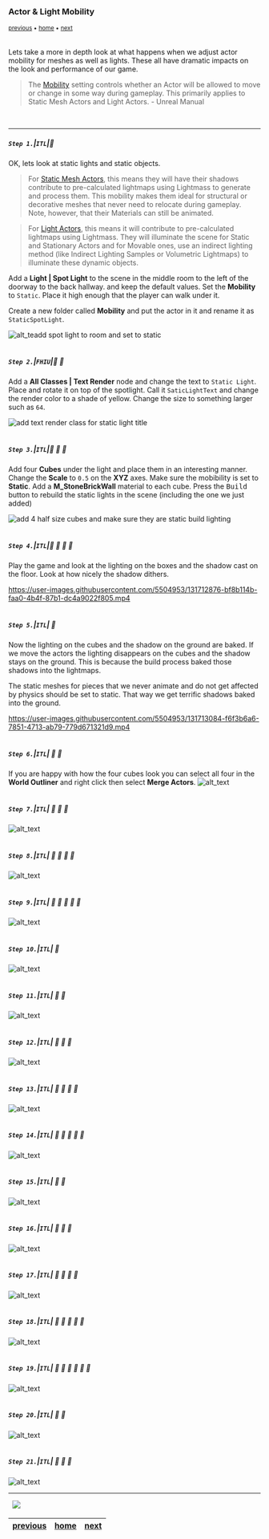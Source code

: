 <img src="https://via.placeholder.com/1000x4/45D7CA/45D7CA" alt="drawing" height="4px"/>

### Actor & Light Mobility

<sub>[previous](../light-functions/README.md#user-content-light-functions) • [home](../README.md#user-content-ue4-lighting) • [next](../)</sub>

<img src="https://via.placeholder.com/1000x4/45D7CA/45D7CA" alt="drawing" height="4px"/>

Lets take a more in depth look at what happens when we adjust actor mobility for meshes as well as lights. These all have dramatic impacts on the look and performance of our game.

> The [Mobility](https://docs.unrealengine.com/4.26/en-US/Basics/Actors/Mobility/) setting controls whether an Actor will be allowed to move or change in some way during gameplay. This primarily applies to Static Mesh Actors and Light Actors. - Unreal Manual

<br>

---


##### `Step 1.`\|`ITL`|:small_blue_diamond:

OK, lets look at static lights and static objects.  

> For [Static Mesh Actors](https://docs.unrealengine.com/4.26/en-US/Basics/Actors/Mobility/), this means they will have their shadows contribute to pre-calculated lightmaps using Lightmass to generate and process them. This mobility makes them ideal for structural or decorative meshes that never need to relocate during gameplay. Note, however, that their Materials can still be animated.

> For [Light Actors](https://docs.unrealengine.com/4.26/en-US/Basics/Actors/Mobility/), this means it will contribute to pre-calculated lightmaps using Lightmass. They will illuminate the scene for Static and Stationary Actors and for Movable ones, use an indirect lighting method (like Indirect Lighting Samples or Volumetric Lightmaps) to illuminate these dynamic objects.

Add a **Light | Spot Light** to the scene in the middle room to the left of the doorway to the back hallway. and keep the default values.  Set the **Mobility** to `Static`. Place it high enough that the player can walk under it. 

Create a new folder called **Mobility** and put the actor in it and rename it as `StaticSpotLight`.

![alt_teadd spot light to room and set to static](images/StaticLight.jpg)

<img src="https://via.placeholder.com/500x2/45D7CA/45D7CA" alt="drawing" height="2px" alt = ""/>

##### `Step 2.`\|`FHIU`|:small_blue_diamond: :small_blue_diamond: 

Add a **All Classes | Text Render** node and change the text to `Static Light`.  Place and rotate it on top of the spotlight.  Call it `SaticLightText` and change the render color to a shade of yellow.  Change the size to something larger such as `64`.

![add text render class for static light title](images/StaticLightText.jpg)

<img src="https://via.placeholder.com/500x2/45D7CA/45D7CA" alt="drawing" height="2px" alt = ""/>

##### `Step 3.`\|`ITL`|:small_blue_diamond: :small_blue_diamond: :small_blue_diamond:

Add four **Cubes** under the light and place them in an interesting manner.  Change the **Scale** to `0.5` on the **XYZ** axes. Make sure the mobibility is set to **Static**.  Add a **M_StoneBrickWall** material to each cube.  Press the <kbd>Build</kbd> button to rebuild the static lights in the scene (including the one we just added)

![add 4 half size cubes and make sure they are static build lighting](images/GroupOfFourCubes.jpg)

<img src="https://via.placeholder.com/500x2/45D7CA/45D7CA" alt="drawing" height="2px" alt = ""/>

##### `Step 4.`\|`ITL`|:small_blue_diamond: :small_blue_diamond: :small_blue_diamond: :small_blue_diamond:

Play the game and look at the lighting on the boxes and the shadow cast on the floor.  Look at how nicely the shadow dithers.

https://user-images.githubusercontent.com/5504953/131712876-bf8b114b-faa0-4b4f-87b1-dc4a9022f805.mp4

<img src="https://via.placeholder.com/500x2/45D7CA/45D7CA" alt="drawing" height="2px" alt = ""/>

##### `Step 5.`\|`ITL`| :small_orange_diamond:

Now the lighting on the cubes and the shadow on the ground are baked.  If we move the actors the lighting disappears on the cubes and the shadow stays on the ground.  This is because the build process baked those shadows into the lightmaps.

The static meshes for pieces that we never animate and do not get affected by physics should be set to static.  That way we get terrific shadows baked into the ground.

https://user-images.githubusercontent.com/5504953/131713084-f6f3b6a6-7851-4713-ab79-779d671321d9.mp4

<img src="https://via.placeholder.com/500x2/45D7CA/45D7CA" alt="drawing" height="2px" alt = ""/>

##### `Step 6.`\|`ITL`| :small_orange_diamond: :small_blue_diamond:

If you are happy with how the four cubes look you can select all four in the **World Outliner** and  right click then select **Merge Actors**.
![alt_text](images/.jpg)

<img src="https://via.placeholder.com/500x2/45D7CA/45D7CA" alt="drawing" height="2px" alt = ""/>

##### `Step 7.`\|`ITL`| :small_orange_diamond: :small_blue_diamond: :small_blue_diamond:

![alt_text](images/.jpg)

<img src="https://via.placeholder.com/500x2/45D7CA/45D7CA" alt="drawing" height="2px" alt = ""/>

##### `Step 8.`\|`ITL`| :small_orange_diamond: :small_blue_diamond: :small_blue_diamond: :small_blue_diamond:

![alt_text](images/.jpg)

<img src="https://via.placeholder.com/500x2/45D7CA/45D7CA" alt="drawing" height="2px" alt = ""/>

##### `Step 9.`\|`ITL`| :small_orange_diamond: :small_blue_diamond: :small_blue_diamond: :small_blue_diamond: :small_blue_diamond:

![alt_text](images/.jpg)

<img src="https://via.placeholder.com/500x2/45D7CA/45D7CA" alt="drawing" height="2px" alt = ""/>

##### `Step 10.`\|`ITL`| :large_blue_diamond:

![alt_text](images/.jpg)

<img src="https://via.placeholder.com/500x2/45D7CA/45D7CA" alt="drawing" height="2px" alt = ""/>

##### `Step 11.`\|`ITL`| :large_blue_diamond: :small_blue_diamond: 

![alt_text](images/.jpg)

<img src="https://via.placeholder.com/500x2/45D7CA/45D7CA" alt="drawing" height="2px" alt = ""/>


##### `Step 12.`\|`ITL`| :large_blue_diamond: :small_blue_diamond: :small_blue_diamond: 

![alt_text](images/.jpg)

<img src="https://via.placeholder.com/500x2/45D7CA/45D7CA" alt="drawing" height="2px" alt = ""/>

##### `Step 13.`\|`ITL`| :large_blue_diamond: :small_blue_diamond: :small_blue_diamond:  :small_blue_diamond: 

![alt_text](images/.jpg)

<img src="https://via.placeholder.com/500x2/45D7CA/45D7CA" alt="drawing" height="2px" alt = ""/>

##### `Step 14.`\|`ITL`| :large_blue_diamond: :small_blue_diamond: :small_blue_diamond: :small_blue_diamond:  :small_blue_diamond: 

![alt_text](images/.jpg)

<img src="https://via.placeholder.com/500x2/45D7CA/45D7CA" alt="drawing" height="2px" alt = ""/>

##### `Step 15.`\|`ITL`| :large_blue_diamond: :small_orange_diamond: 

![alt_text](images/.jpg)

<img src="https://via.placeholder.com/500x2/45D7CA/45D7CA" alt="drawing" height="2px" alt = ""/>

##### `Step 16.`\|`ITL`| :large_blue_diamond: :small_orange_diamond:   :small_blue_diamond: 

![alt_text](images/.jpg)

<img src="https://via.placeholder.com/500x2/45D7CA/45D7CA" alt="drawing" height="2px" alt = ""/>

##### `Step 17.`\|`ITL`| :large_blue_diamond: :small_orange_diamond: :small_blue_diamond: :small_blue_diamond:

![alt_text](images/.jpg)

<img src="https://via.placeholder.com/500x2/45D7CA/45D7CA" alt="drawing" height="2px" alt = ""/>

##### `Step 18.`\|`ITL`| :large_blue_diamond: :small_orange_diamond: :small_blue_diamond: :small_blue_diamond: :small_blue_diamond:

![alt_text](images/.jpg)

<img src="https://via.placeholder.com/500x2/45D7CA/45D7CA" alt="drawing" height="2px" alt = ""/>

##### `Step 19.`\|`ITL`| :large_blue_diamond: :small_orange_diamond: :small_blue_diamond: :small_blue_diamond: :small_blue_diamond: :small_blue_diamond:

![alt_text](images/.jpg)

<img src="https://via.placeholder.com/500x2/45D7CA/45D7CA" alt="drawing" height="2px" alt = ""/>

##### `Step 20.`\|`ITL`| :large_blue_diamond: :large_blue_diamond:

![alt_text](images/.jpg)

<img src="https://via.placeholder.com/500x2/45D7CA/45D7CA" alt="drawing" height="2px" alt = ""/>

##### `Step 21.`\|`ITL`| :large_blue_diamond: :large_blue_diamond: :small_blue_diamond:

![alt_text](images/.jpg)

___


<img src="https://via.placeholder.com/1000x4/dba81a/dba81a" alt="drawing" height="4px" alt = ""/>

<img src="https://via.placeholder.com/1000x100/45D7CA/000000/?text=Next Up - ADD NEXT TITLE">

<img src="https://via.placeholder.com/1000x4/dba81a/dba81a" alt="drawing" height="4px" alt = ""/>

| [previous](../light-functions/README.md#user-content-light-functions)| [home](../README.md#user-content-ue4-lighting) | [next](../)|
|---|---|---|
